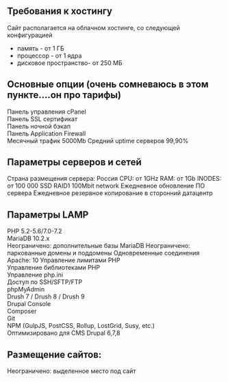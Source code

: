 ## Требования к хостингу
Сайт располагается на облачном хостинге, со следующей конфигурацией
* память - от 1 ГБ
* процессор - от 1 ядра
* дисковое пространство- от 250 МБ

## Основные опции (очень сомневаюсь в этом пункте....он про тарифы)
Панель управления cPanel	 	 	 	 
Панель SSL сертификат	 	 	 	 
Панель ночной бэкап	 	 	 	 
Панель Application Firewall	 	 	 	 
Месячный трафик	5000Mb
Средний uptime серверов 99,90%	 	 	 	 	 

## Параметры серверов и сетей
Страна размещения сервера: Россия
CPU: от 1GHz
RAM: от 1Gb
INODES: от 100 000
SSD RAID1
100Mbit network
Ежедневное обновление ПО сервера
Ежедневное резервное копирование в сторонний датацентр

## Параметры LAMP
PHP 5.2-5.6/7.0-7.2	 	 	 	 
MariaDB 10.2.x	 	 	 	 
Неограничено: дополнительные базы MariaDB
Неограничено: паркованные домены и поддомены
Одновременные соединения Apache:	10
Управление лимитами PHP	 	 	 	 
Управление библиотеками PHP	 	 	 	 
Управление php.ini	 	 	 	 
Доступ по SSH/SFTP/FTP	 	 	 	 
phpMyAdmin	 	 	 	 
Drush 7 / Drush 8 / Drush 9	 	 	 	 
Drupal Console	 	 	 	 
Composer	 	 	 	 
Git	 	 	 	 
NPM (GulpJS, PostCSS, Rollup, LostGrid, Susy, etc.)	 	 	 	 
Оптимизировано для CMS Drupal 6,7,8

## Размещение сайтов:
Неограничено: выделенное место под сайт
